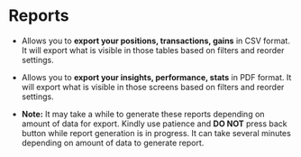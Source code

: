 # **Reports**


- Allows you to **export your positions, transactions, gains** in CSV format. It will export what is visible in those tables based on filters and reorder settings.
- Allows you to **export your insights, performance, stats** in PDF format. It will export what is visible in those screens based on filters and reorder settings.
 
- **Note:** It may take a while to generate these reports depending on amount of data for export. Kindly use patience and **DO NOT** press back button while report generation is in progress. It can take several minutes depending on amount of data to generate report.
